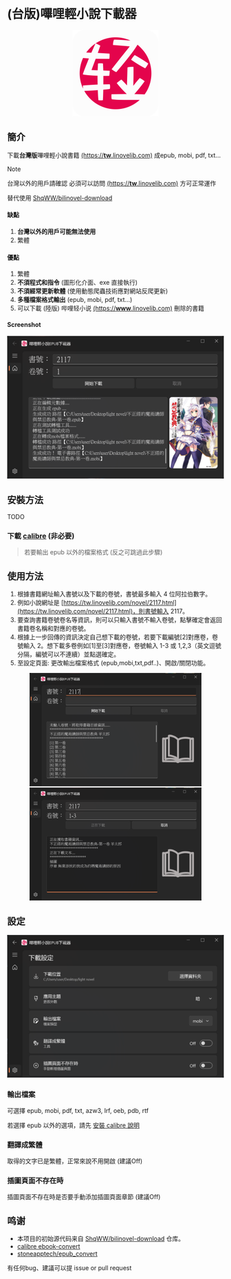 # (台版)嗶哩輕小說下載器

<p align="center">
  <img src="resource/bili_logo_modified_big.png" width="200";"/> 
</p>

## 簡介
下載**台灣版**嗶哩輕小說書籍 [(https://**tw**.linovelib.com)](https://tw.linovelib.com) 成epub, mobi, pdf, txt...

> [!NOTE]
> 台灣以外的用戶請確認 必須可以訪問 [(https://**tw**.linovelib.com)](https://tw.linovelib.com) 方可正常運作
> 
> 替代使用 [ShqWW/bilinovel-download](https://github.com/ShqWW/bilinovel-download)

#### 缺點
1. **台灣以外的用戶可能無法使用**
1. 繁體

#### 優點
1. 繁體
1. **不須程式和指令** (圖形化介面、exe 直接執行)
1. **不須經常更新軟體** (使用動態爬蟲技術應對網站反爬更新)
1. **多種檔案格式輸出** (epub, mobi, pdf, txt...)
1. 可以下載 (陸版) 哔哩轻小说 [(https://**www**.linovelib.com)](https://www.linovelib.com) 刪除的書籍

#### Screenshot

![app screenshot 6](resource/app-screenshot6.png)

## 安裝方法
TODO
### 下載  [calibre](https://calibre-ebook.com/download) (非必要)
> 若要輸出 epub 以外的檔案格式 (反之可跳過此步驟)

## 使用方法
1. 根據書籍網址輸入書號以及下載的卷號，書號最多輸入 4 位阿拉伯數字。
1. 例如小說網址是 [https://tw.linovelib.com/novel/2117.html](https://tw.linovelib.com/novel/2117.html)，則書號輸入 2117。
1. 要查詢書籍卷號卷名等資訊，則可以只輸入書號不輸入卷號，點擊確定會返回書籍卷名稱和對應的卷號。
1. 根據上一步回傳的資訊決定自己想下載的卷號，若要下載編號[2]對應卷，卷號輸入 2。想下載多卷例如[1]至[3]對應卷，卷號輸入 1-3 或 1,2,3（英文逗號分隔，編號可以不連續）並點選確定。
1. 至設定頁面: 更改輸出檔案格式 (epub,mobi,txt,pdf..)、開啟/關閉功能。

<div align="center">
  <img src="resource/app-screenshot10.png" width="400"/>
  <img src="resource/app-screenshot13.png" width="400"/>
</div>

## 設定
![app screenshot 8](resource/app-screenshot8.png)

### 輸出檔案
可選擇 epub, mobi, pdf, txt, azw3, lrf, oeb, pdb, rtf

若選擇 epub 以外的選項，請先 [安裝 calibre 說明](https://github.com/sinkboy-chen/tw-bilinovel-downloader/edit/main/README.md#calibre-%E9%9D%9E%E5%BF%85%E8%A6%81)

### 翻譯成繁體
取得的文字已是繁體，正常來說不用開啟 (建議Off)

### 插圖頁面不存在時
插圖頁面不存在時是否要手動添加插圖頁面章節 (建議Off)

## 鸣谢
- 本项目的初始源代码来自 [ShqWW/bilinovel-download](https://github.com/ShqWW/bilinovel-download) 仓库。
- [calibre ebook-convert](https://calibre-ebook.com/download)
- [stoneapptech/epub_convert](https://github.com/stoneapptech/epub_convert)

有任何bug、建議可以提 issue or pull request
